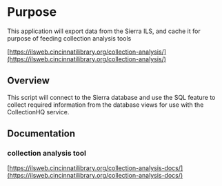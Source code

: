 
# Purpose

This application will export data from the Sierra ILS, and cache it for purpose of feeding collection analysis tools

[https://ilsweb.cincinnatilibrary.org/collection-analysis/](https://ilsweb.cincinnatilibrary.org/collection-analysis/)

## Overview

This script will connect to the Sierra database and use the SQL feature to collect required information from the database views for use with the CollectionHQ service.

## Documentation

### collection analysis tool

[https://ilsweb.cincinnatilibrary.org/collection-analysis-docs/](https://ilsweb.cincinnatilibrary.org/collection-analysis-docs/)
